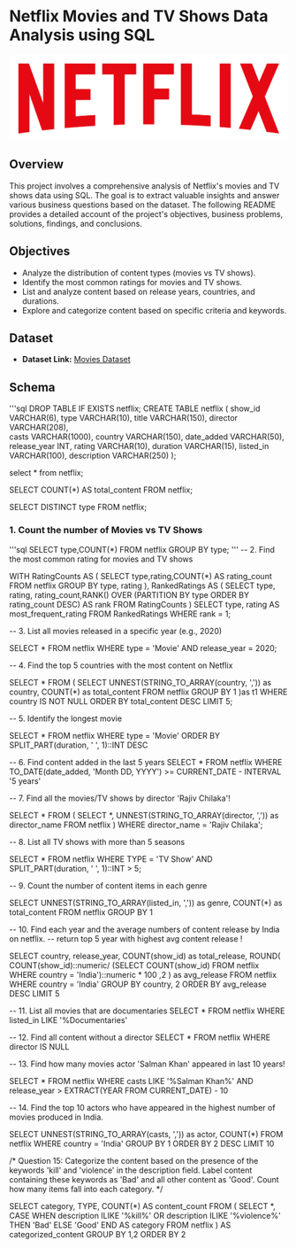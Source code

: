 # Netflix Movies and TV Shows Data Analysis using SQL

![Netflix logo](logo.png)

## Overview

This project involves a comprehensive analysis of Netflix's movies and TV shows data using SQL. The goal is to extract valuable insights and answer various business questions based on the dataset. The following README provides a detailed account of the project's objectives, business problems, solutions, findings, and conclusions.

## Objectives

- Analyze the distribution of content types (movies vs TV shows).
- Identify the most common ratings for movies and TV shows.
- List and analyze content based on release years, countries, and durations.
- Explore and categorize content based on specific criteria and keywords.

## Dataset

- **Dataset Link:** [Movies Dataset](netflix_titles.csv)

## Schema

'''sql
DROP TABLE IF EXISTS netflix;
CREATE TABLE netflix
(
	show_id	VARCHAR(6),
	type VARCHAR(10),
	title VARCHAR(150),
	director VARCHAR(208),	
	casts VARCHAR(1000),
	country	VARCHAR(150),
	date_added	VARCHAR(50),
	release_year INT,
	rating	VARCHAR(10),
	duration VARCHAR(15),
	listed_in VARCHAR(100),
	description VARCHAR(250)
);

select * from netflix;

SELECT COUNT(*) AS total_content
FROM netflix;

SELECT DISTINCT type
FROM netflix;

### 1. Count the number of Movies vs TV Shows

'''sql
SELECT type,COUNT(*)
FROM netflix
GROUP BY type;
'''
-- 2. Find the most common rating for movies and TV shows

WITH RatingCounts AS (
    SELECT type,rating,COUNT(*) AS rating_count
    FROM netflix
    GROUP BY type, rating
),
RankedRatings AS (
    SELECT type, rating, rating_count,RANK() OVER (PARTITION BY type ORDER BY rating_count DESC) AS rank
    FROM RatingCounts
)
SELECT type, rating AS most_frequent_rating
FROM RankedRatings
WHERE rank = 1;


-- 3. List all movies released in a specific year (e.g., 2020)

SELECT * 
FROM netflix
WHERE type = 'Movie' AND release_year = 2020;


-- 4. Find the top 5 countries with the most content on Netflix

SELECT * 
FROM
(
	SELECT
		UNNEST(STRING_TO_ARRAY(country, ',')) as country,
		COUNT(*) as total_content
	FROM netflix
	GROUP BY 1
)as t1
WHERE country IS NOT NULL
ORDER BY total_content DESC
LIMIT 5;


-- 5. Identify the longest movie

SELECT *
FROM netflix
WHERE type = 'Movie'
ORDER BY SPLIT_PART(duration, ' ', 1)::INT DESC


-- 6. Find content added in the last 5 years
SELECT *
FROM netflix
WHERE TO_DATE(date_added, 'Month DD, YYYY') >= CURRENT_DATE - INTERVAL '5 years'


-- 7. Find all the movies/TV shows by director 'Rajiv Chilaka'!

SELECT *
FROM
(
	SELECT *, UNNEST(STRING_TO_ARRAY(director, ',')) as director_name
	FROM netflix
)
WHERE 
	director_name = 'Rajiv Chilaka';



-- 8. List all TV shows with more than 5 seasons

SELECT *
FROM netflix
WHERE TYPE = 'TV Show' AND SPLIT_PART(duration, ' ', 1)::INT > 5;


-- 9. Count the number of content items in each genre

SELECT 
	UNNEST(STRING_TO_ARRAY(listed_in, ',')) as genre,
	COUNT(*) as total_content
FROM netflix
GROUP BY 1


-- 10. Find each year and the average numbers of content release by India on netflix. 
-- return top 5 year with highest avg content release !


SELECT 
	country,
	release_year,
	COUNT(show_id) as total_release,
	ROUND(
		COUNT(show_id)::numeric/
								(SELECT COUNT(show_id) FROM netflix WHERE country = 'India')::numeric * 100 
		,2
		)
		as avg_release
FROM netflix
WHERE country = 'India' 
GROUP BY country, 2
ORDER BY avg_release DESC 
LIMIT 5


-- 11. List all movies that are documentaries
SELECT * FROM netflix
WHERE listed_in LIKE '%Documentaries'



-- 12. Find all content without a director
SELECT * FROM netflix
WHERE director IS NULL


-- 13. Find how many movies actor 'Salman Khan' appeared in last 10 years!

SELECT * FROM netflix
WHERE 
	casts LIKE '%Salman Khan%'
	AND 
	release_year > EXTRACT(YEAR FROM CURRENT_DATE) - 10


-- 14. Find the top 10 actors who have appeared in the highest number of movies produced in India.



SELECT 
	UNNEST(STRING_TO_ARRAY(casts, ',')) as actor,
	COUNT(*)
FROM netflix
WHERE country = 'India'
GROUP BY 1
ORDER BY 2 DESC
LIMIT 10

/*
Question 15:
Categorize the content based on the presence of the keywords 'kill' and 'violence' in 
the description field. Label content containing these keywords as 'Bad' and all other 
content as 'Good'. Count how many items fall into each category.
*/


SELECT 
    category,
	TYPE,
    COUNT(*) AS content_count
FROM (
    SELECT 
		*,
        CASE 
            WHEN description ILIKE '%kill%' OR description ILIKE '%violence%' THEN 'Bad'
            ELSE 'Good'
        END AS category
    FROM netflix
) AS categorized_content
GROUP BY 1,2
ORDER BY 2

